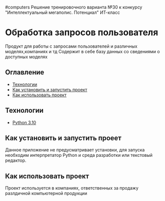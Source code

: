 #computers
Решение тренировочного варианта №30 к конкурсу "Интеллектуальный мегаполис. Потенциал" ИТ-класс


# Обработка запросов пользователя
Продукт для работы с запросами пользователей и различных моделях,компаниях и тд
Содержит в себе базу данных со сведениями о доступных моделях

## Оглавление
- [Технологии](#технологии)
- [Как установить и запустить проект](#как-установить-и-запустить-проект)
- [Как использовать проект](#как-использовать-проект)

## Технологии
- [Python 3.10](https://docs.python.org/3.10/)

## Как установить и запустить проеет
Данное приложение не предусматривает установки, для запуска необходим интерпретатор Python и среда разработки или текстовый редактор.

## Как использовать проект
Проект используется в компаниях, ответственных за продажу разлдичной компьютерной продукции

